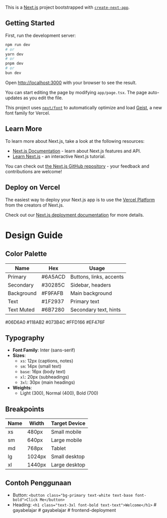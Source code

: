 This is a [Next.js](https://nextjs.org) project bootstrapped with [`create-next-app`](https://nextjs.org/docs/app/api-reference/cli/create-next-app).

## Getting Started

First, run the development server:

```bash
npm run dev
# or
yarn dev
# or
pnpm dev
# or
bun dev
```

Open [http://localhost:3000](http://localhost:3000) with your browser to see the result.

You can start editing the page by modifying `app/page.tsx`. The page auto-updates as you edit the file.

This project uses [`next/font`](https://nextjs.org/docs/app/building-your-application/optimizing/fonts) to automatically optimize and load [Geist](https://vercel.com/font), a new font family for Vercel.

## Learn More

To learn more about Next.js, take a look at the following resources:

-   [Next.js Documentation](https://nextjs.org/docs) - learn about Next.js features and API.
-   [Learn Next.js](https://nextjs.org/learn) - an interactive Next.js tutorial.

You can check out [the Next.js GitHub repository](https://github.com/vercel/next.js) - your feedback and contributions are welcome!

## Deploy on Vercel

The easiest way to deploy your Next.js app is to use the [Vercel Platform](https://vercel.com/new?utm_medium=default-template&filter=next.js&utm_source=create-next-app&utm_campaign=create-next-app-readme) from the creators of Next.js.

Check out our [Next.js deployment documentation](https://nextjs.org/docs/app/building-your-application/deploying) for more details.

# Design Guide

## Color Palette

| Name       | Hex     | Usage                   |
| ---------- | ------- | ----------------------- |
| Primary    | #6A5ACD | Buttons, links, accents |
| Secondary  | #30285C | Sidebar, headers        |
| Background | #F9FAFB | Main background         |
| Text       | #1F2937 | Primary text            |
| Text Muted | #6B7280 | Secondary text, hints   |

#06D6A0
#118AB2
#073B4C
#FFD166
#EF476F

## Typography

-   **Font Family**: Inter (sans-serif)
-   **Sizes**:
    -   `xs`: 12px (captions, notes)
    -   `sm`: 14px (small text)
    -   `base`: 16px (body text)
    -   `xl`: 20px (subheadings)
    -   `3xl`: 30px (main headings)
-   **Weights**:
    -   Light (300), Normal (400), Bold (700)

## Breakpoints

| Name | Width  | Target Device |
| ---- | ------ | ------------- |
| xs   | 480px  | Small mobile  |
| sm   | 640px  | Large mobile  |
| md   | 768px  | Tablet        |
| lg   | 1024px | Small desktop |
| xl   | 1440px | Large desktop |

## Contoh Penggunaan

-   Button: `<button class="bg-primary text-white text-base font-bold">Click Me</button>`
-   Heading: `<h1 class="text-3xl font-bold text-text">Welcome</h1>`
#   g a y a b e l a j a r  
 #   g a y a b e l a j a r  
 #   f r o n t e n d - d e p l o y m e n t  
 